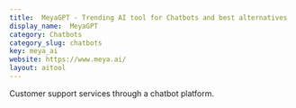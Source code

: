 ```yaml
---
title:  MeyaGPT - Trending AI tool for Chatbots and best alternatives
display_name:  MeyaGPT
category: Chatbots
category_slug: chatbots
key: meya_ai
website: https://www.meya.ai/
layout: aitool
---
```


Customer support services through a chatbot platform.
